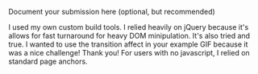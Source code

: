 Document your submission here (optional, but recommended)

I used my own custom build tools.
I relied heavily on jQuery because it's allows for fast turnaround for heavy DOM minipulation. It's also tried and true.
I wanted to use the transition affect in your example GIF because it was a nice challenge!  Thank you!
For users with no javascript, I relied on standard page anchors.